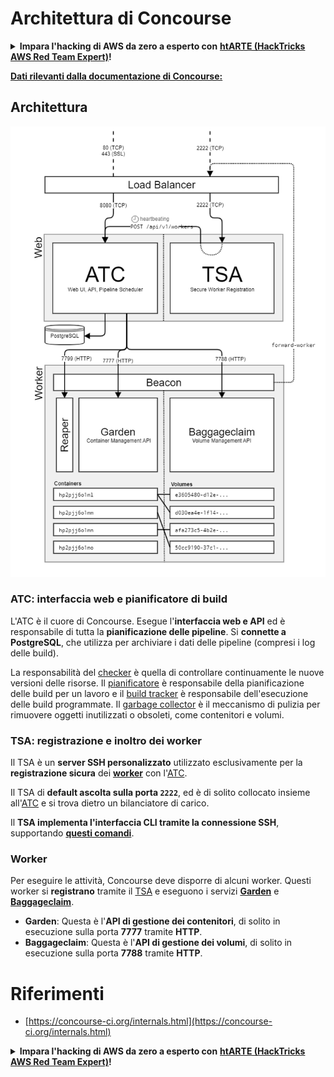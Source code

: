 # Architettura di Concourse

<details>

<summary><strong>Impara l'hacking di AWS da zero a esperto con</strong> <a href="https://training.hacktricks.xyz/courses/arte"><strong>htARTE (HackTricks AWS Red Team Expert)</strong></a><strong>!</strong></summary>

Altri modi per supportare HackTricks:

* Se vuoi vedere la tua **azienda pubblicizzata su HackTricks** o **scaricare HackTricks in PDF** Controlla i [**PACCHETTI DI ABBONAMENTO**](https://github.com/sponsors/carlospolop)!
* Ottieni il [**merchandising ufficiale di PEASS & HackTricks**](https://peass.creator-spring.com)
* Scopri [**The PEASS Family**](https://opensea.io/collection/the-peass-family), la nostra collezione di [**NFT esclusivi**](https://opensea.io/collection/the-peass-family)
* **Unisciti al** 💬 [**gruppo Discord**](https://discord.gg/hRep4RUj7f) o al [**gruppo Telegram**](https://t.me/peass) o **seguici** su **Twitter** 🐦 [**@hacktricks_live**](https://twitter.com/hacktricks_live)**.**
* **Condividi i tuoi trucchi di hacking inviando PR ai repository** [**HackTricks**](https://github.com/carlospolop/hacktricks) e [**HackTricks Cloud**](https://github.com/carlospolop/hacktricks-cloud) su GitHub.

</details>

**[Dati rilevanti dalla documentazione di Concourse:](https://concourse-ci.org/internals.html)**

## Architettura

![](<../../.gitbook/assets/image (39) (1).png>)

### ATC: interfaccia web e pianificatore di build

L'ATC è il cuore di Concourse. Esegue l'**interfaccia web e API** ed è responsabile di tutta la **pianificazione delle pipeline**. Si **connette a PostgreSQL**, che utilizza per archiviare i dati delle pipeline (compresi i log delle build).

La responsabilità del [checker](https://concourse-ci.org/checker.html) è quella di controllare continuamente le nuove versioni delle risorse. Il [pianificatore](https://concourse-ci.org/scheduler.html) è responsabile della pianificazione delle build per un lavoro e il [build tracker](https://concourse-ci.org/build-tracker.html) è responsabile dell'esecuzione delle build programmate. Il [garbage collector](https://concourse-ci.org/garbage-collector.html) è il meccanismo di pulizia per rimuovere oggetti inutilizzati o obsoleti, come contenitori e volumi.

### TSA: registrazione e inoltro dei worker

Il TSA è un **server SSH personalizzato** utilizzato esclusivamente per la **registrazione sicura** dei [**worker**](https://concourse-ci.org/internals.html#architecture-worker) con l'[ATC](https://concourse-ci.org/internals.html#component-atc).

Il TSA di **default ascolta sulla porta `2222`**, ed è di solito collocato insieme all'[ATC](https://concourse-ci.org/internals.html#component-atc) e si trova dietro un bilanciatore di carico.

Il **TSA implementa l'interfaccia CLI tramite la connessione SSH**, supportando [**questi comandi**](https://concourse-ci.org/internals.html#component-tsa).

### Worker

Per eseguire le attività, Concourse deve disporre di alcuni worker. Questi worker si **registrano** tramite il [TSA](https://concourse-ci.org/internals.html#component-tsa) e eseguono i servizi [**Garden**](https://github.com/cloudfoundry-incubator/garden) e [**Baggageclaim**](https://github.com/concourse/baggageclaim).

* **Garden**: Questa è l'**API di gestione dei contenitori**, di solito in esecuzione sulla porta **7777** tramite **HTTP**.
* **Baggageclaim**: Questa è l'**API di gestione dei volumi**, di solito in esecuzione sulla porta **7788** tramite **HTTP**.

# Riferimenti
* [https://concourse-ci.org/internals.html](https://concourse-ci.org/internals.html)


<details>

<summary><strong>Impara l'hacking di AWS da zero a esperto con</strong> <a href="https://training.hacktricks.xyz/courses/arte"><strong>htARTE (HackTricks AWS Red Team Expert)</strong></a><strong>!</strong></summary>

Altri modi per supportare HackTricks:

* Se vuoi vedere la tua **azienda pubblicizzata su HackTricks** o **scaricare HackTricks in PDF** Controlla i [**PACCHETTI DI ABBONAMENTO**](https://github.com/sponsors/carlospolop)!
* Ottieni il [**merchandising ufficiale di PEASS & HackTricks**](https://peass.creator-spring.com)
* Scopri [**The PEASS Family**](https://opensea.io/collection/the-peass-family), la nostra collezione di [**NFT esclusivi**](https://opensea.io/collection/the-peass-family)
* **Unisciti al** 💬 [**gruppo Discord**](https://discord.gg/hRep4RUj7f) o al [**gruppo Telegram**](https://t.me/peass) o **seguici** su **Twitter** 🐦 [**@hacktricks_live**](https://twitter.com/hacktricks_live)**.**
* **Condividi i tuoi trucchi di hacking inviando PR ai repository** [**HackTricks**](https://github.com/carlospolop/hacktricks) e [**HackTricks Cloud**](https://github.com/carlospolop/hacktricks-cloud) su GitHub.

</details>
